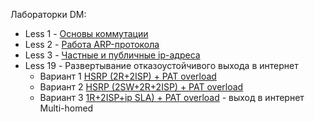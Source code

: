 Лабораторки DM:

- Less 1 - [Основы коммутации](L01/README.MD)
- Less 2 - [Работа ARP-протокола](L02/README.MD)
- Less 3 - [Частные и публичные ip-адреса](L03/README.MD)
- Less 19 - Развертывание отказоустойчивого выхода в интернет
   - Вариант 1 [HSRP (2R+2ISP) + PAT overload](L19/RADME.md)
   - Вариант 2 [HSRP (2SW+2R+2ISP) + PAT overload](L19_2/RADME.md)
   - Вариант 3 [1R+2ISP+ip SLA) + PAT overload](L19_3/RADME.md) - выход в интернет Multi-homed

